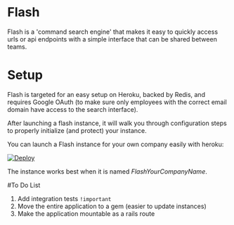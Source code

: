 # Flash

Flash is a 'command search engine' that makes it easy to quickly access urls
or api endpoints with a simple interface that can be shared between teams.


# Setup

Flash is targeted for an easy setup on Heroku, backed by Redis, and requires
Google OAuth (to make sure only employees with the correct email domain have
access to the search interface).

After launching a flash instance, it will walk you through configuration steps
to properly initialize (and protect) your instance.

You can launch a Flash instance for your own company easily with heroku:

[![Deploy](https://www.herokucdn.com/deploy/button.png)](https://heroku.com/deploy)

The instance works best when it is named _FlashYourCompanyName_.

#To Do List
1. Add integration tests `!important`
1. Move the entire application to a gem (easier to update instances)
1. Make the application mountable as a rails route
